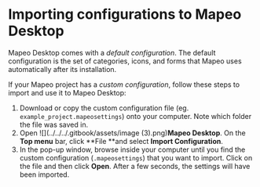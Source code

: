 # Importing configurations to Mapeo Desktop

Mapeo Desktop comes with a _default configuration_. The default configuration is the set of categories, icons, and forms that Mapeo uses automatically after its installation.&#x20;

If your Mapeo project has a _custom configuration_, follow these steps to import and use it to Mapeo Desktop:

1. Download or copy the custom configuration file (eg. `example_project.mapeosettings`) onto your computer. Note which folder the file was saved in.&#x20;
2. Open ![](../../../.gitbook/assets/image (3).png)**Mapeo Desktop**. On the **Top menu** bar, click **File **and select **Import Configuration**.&#x20;
3. In the pop-up window, browse inside your computer until you find the custom configuration (`.mapeosettings`) that you want to import. Click on the file and then click **Open**. After a few seconds, the settings will have been imported.
